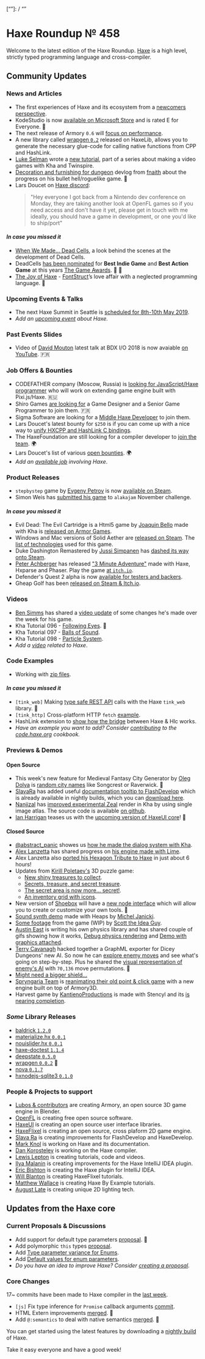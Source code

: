 [_template]: ../templates/roundup.html
[date]: / "2018-11-29 10:10:00"
[modified]: / "2018-11-29 10:59:00"
[published]: / "2018-11-29 12:00:00"
[description]: / "The latest news covering the Haxe community, featuring upcoming talks, the latest HaxeLib releases, game previews and lots more!"
[contributor]: https://twitter.com/teormech "Alexander Hohlov"
[“”]: / “”

# Haxe Roundup № 458

Welcome to the latest edition of the Haxe Roundup. [Haxe](http://haxe.org/?ref=haxe.io) is a high level, strictly typed programming language and cross-compiler.

## Community Updates

### News and Articles

- The first experiences of Haxe and its ecosystem from a [newcomers perspective](https://twitter.com/GeorgeHarpwood/status/1067376092024119299).
- KodeStudio is now [available on Microsoft Store](https://twitter.com/robdangerous/status/1065895443710861312) and is rated E for Everyone. :clap:
- The next release of Armory `0.6` will [focus on performance](https://twitter.com/luboslenco/status/1066016947995856896).
- A new library called [wrapgen `0.2`](https://lib.haxe.org/p/wrapgen/) released on HaxeLib, allows you to generate the necessary glue-code for calling native functions from CPP and HashLink.
- [Luke Selman](https://twitter.com/tienery/) wrote a [new tutorial](https://www.lukeselman.com/creating-a-simple-context/), part of a series about making a video games with Kha and Twinspire.
- [Decoration and furnishing for dungeon](https://fnaith.wordpress.com/2018/11/28/decoration-and-furnishing-for-dungeon/) devlog from [fnaith](https://twitter.com/fnaith/) about the progress on his bullet hell/roguelike game. :star2:
- Lars Doucet on [Haxe discord](https://discordapp.com/channels/162395145352904705/162656395110514688/513095614813306901):  
  > "Hey everyone I got back from a Nintendo dev conference on Monday, they are taking another look at OpenFL games so if you need access and don't have it yet, please get in touch with me ideally, you should have a game in development, or one you'd like to ship/port"

#### _In case you missed it_

- [When We Made... Dead Cells](https://www.mcvuk.com/development/when-we-made-dead-cells), a look behind the scenes at the development of Dead Cells.
- DeadCells [has been nominated](https://twitter.com/deepnightfr/status/1063008905553428480) for **Best Indie Game** and **Best Action Game** at this years [The Game Awards](https://twitter.com/thegameawards/). :tada: :clap:
- [The Joy of Haxe](https://medium.com/@fontstruct/the-joy-of-haxe-84f933f4b859) - [FontStruct](https://twitter.com/fontstruct)’s love affair with a neglected programming language. :star2:

### Upcoming Events & Talks

- The next Haxe Summit in Seattle is [scheduled for 8th-10th May 2019](https://twitter.com/HaxeSummit/status/1033006480155439104).
- _Add an [upcoming event](https://github.com/skial/haxe.io/labels/events) about Haxe._

### Past Events Slides

- Video of [David Mouton](https://twitter.com/damoebius) latest talk at BDX I/O 2018 is now avaiable [on YouTube](https://www.youtube.com/watch?list=PLUJzERpatfsWJ6qlXnlCPC5g0nFQN7Z5N&v=VqtF54Ym4Lo). :fr:

### Job Offers & Bounties

- CODEFATHER company (Moscow, Russia) is [looking for JavaScript/Haxe programmer](https://gamedev.ru/job/forum/?id=240304) who will work on extending game engine built with Pixi.js/Haxe. :ru:
- Shiro Games [are looking for](http://shirogames.com/en/jobs) a Game Designer and a Senior Game Programmer to join them. :fr:
- Sigma Software are looking for a [Middle Haxe Developer](https://sigma.software/about/sigma-career/vacancies/middle-haxe-developer) to join them.
- Lars Doucet's latest bounty for `$250` is if you can come up with a nice way to [unify HXCPP and HashLink C bindings](https://twitter.com/larsiusprime/status/1047543673901211649).
- The HaxeFoundation are still looking for a compiler developer to [join the team](https://haxe.org/blog/hf-is-recruiting/). :earth_africa:
- Lars Doucet's list of various [open bounties](https://github.com/larsiusprime/larsBounties/issues). :earth_africa:
- _Add an [available job](https://github.com/skial/haxe.io/labels/jobs) involving Haxe_.

### Product Releases

- `stepbystep` game by [Evgeny Petrov](https://twitter.com/fiddenmar/) is now [available on Steam](https://twitter.com/fiddenmar/status/1065637383012564993).
- Simon Weis has [submitted his game](https://twitter.com/Laguna_999/status/1066599591397732352) to `alakajam` November challenge.

#### _In case you missed it_

- Evil Dead: The Evil Cartridge is a Html5 game by [Joaquin Bello](https://twitter.com/JoaquinBelloD) made with Kha is [released on Armor Games](https://twitter.com/JoaquinBelloD/status/1065344937858867205).
- Windows and Mac versions of Solid Aether are [released on Steam](https://twitter.com/falworks/status/1045910581989928962). The [list of technologies](https://www.fal-works.com/solid-aether-credits) used for this game.
- Duke Dashington Remastered by [Jussi Simpanen](https://twitter.com/AdventIslands) has [dashed its way onto Steam](https://twitter.com/Stencyl/status/1063946250461036544).
- [Peter Achberger](https://twitter.com/PeterAchberger) has released ["3 Minute Adventure"](https://twitter.com/PeterAchberger/status/1063351362027773952) made with Haxe, Hxparse and Phaser. Play the game [at `itch.io`](https://antriel.itch.io/3-minute-adventure).
- Defender's Quest 2 alpha is now [available for testers and backers](https://twitter.com/larsiusprime/status/1058460720382251011).
- Gheap Golf has been [released on Steam & Itch.io](https://twitter.com/Cheap__Golf/status/1059491318454468608).

### Videos

- [Ben Simms](https://twitter.com/zerosimms/) has shared a [video update](https://twitter.com/zerosimms/status/1066075804998819840) of some changes he's made over the week for his game.
- Kha Tutorial 096 - [Following Eyes](https://www.youtube.com/watch?v=n0BmapWqbZc). :eyes:
- Kha Tutorial 097 - [Balls of Sound](https://www.youtube.com/watch?v=9rUFKqikLg8).
- Kha Tutorial 098 - [Particle System](https://www.youtube.com/watch?v=1B9ZOwR3MNM).
- _Add a [video](https://github.com/skial/haxe.io/labels/jobs) related to Haxe_.

### Code Examples

- Working with [zip files](https://code.haxe.org/category/other/haxe-zip.html).

#### _In case you missed it_

- `[tink_web]` Making [type safe REST API](https://twitter.com/kevinresol/status/1065538126767022080) calls with the Haxe `tink_web` library. :star2:
- `[tink_http]` Cross-platform HTTP `fetch` [example](https://twitter.com/kevinresol/status/1056847124619440128).
- HashLink extension to [show how the bridge](https://community.haxe.org/t/simple-hl-extension/1294/1) between Haxe & Hlc works.
- _Have an example you want to add? Consider [contributing](https://github.com/HaxeFoundation/code-cookbook#contributing-articles) to the [code.haxe.org](https://code.haxe.org/) cookbook._

### Previews & Demos

#### Open Source

- This week's new feature for Medieval Fantasy City Generator by [Oleg Dolya](https://twitter.com/watawatabou/) is [random city names](https://twitter.com/watawatabou/status/1065737477648977923) like Songcrest or Raverwick. :star2:
- [SlavaRa](https://twitter.com/Slava_Ra/) has added useful [documentation tooltip to FlashDevelop](https://twitter.com/Slava_Ra/status/1067765186340286465) which is already available in nightly builds, which you can [download here](http://flashdevelop.org/downloads/builds/).
- [Nanjizal](https://twitter.com/Nanjizal_net/) has [improved experimental Zeal](https://twitter.com/Nanjizal_net/status/1066187260469669889) render in Kha by using single image atlas. The source code is available [on github](https://github.com/nanjizal/Xperimental).
- [Ian Harrigan](https://twitter.com/IanHarrigan1982/) teases us with the [upcoming version of HaxeUI core](https://twitter.com/IanHarrigan1982/status/1067765569213120512)! :star2:

#### Closed Source

- [@abstract_panic](https://twitter.com/abstract_panic/) showes us [how he made the dialog system with Kha](https://twitter.com/abstract_panic/status/1065662127304843264).
- [Alex Lanzetta](https://twitter.com/Zanzlanz/) has shared progress on [his engine made with Lime](https://twitter.com/Zanzlanz/status/1065655711168954368).
- Alex Lanzetta also [ported his Hexagon Tribute to Haxe](https://twitter.com/Zanzlanz/status/1066180622727741440) in just about 6 hours!
- Updates from [Kirill Poletaev's](https://twitter.com/kircode/) 3D puzzle game:
  + [New shiny treasures to collect](https://twitter.com/kircode/status/1066342978652905472).
  + [Secrets, treasure, and secret treasure](https://twitter.com/kircode/status/1066714424273186816).
  + [The secret area is now more... secret!](https://twitter.com/kircode/status/1067497259556851712).
  + [An inventory grid with icons](https://twitter.com/kircode/status/1067864049977827328).
- New version of [Shoebox](https://renderhjs.net/shoebox/) will have a [new node interface](https://twitter.com/renderhjs/status/1063332275201298432) which will allow you to create or customize your own tools. :star2:
- [Sound synth demo](https://twitter.com/megacontroleur/status/1065934726265999362) made with Heaps by [Michel Janicki](https://twitter.com/megacontroleur/).
- [Some footage](https://twitter.com/AnIdeaGuy/status/1066396965578125312) from the game (WIP) by [Scott the Idea Guy](https://twitter.com/AnIdeaGuy).
- [Austin East](https://twitter.com/austinweast/) is writing his own physics library and has shared couple of gifs showing how it works, [Debug physics rendering](https://twitter.com/austinweast/status/1066408773667962880) and [Demo with graphics attached](https://twitter.com/austinweast/status/1066508947652268032).
- [Terry Cavanagh](https://twitter.com/terrycavanagh/) hacked together a GraphML exporter for Dicey Dungeons' new AI. So now he can [explore enemy moves](https://twitter.com/terrycavanagh/status/1066487412128444416) and see what's going on step-by-step. Plus he shared the [visual representation of enemy's AI](https://twitter.com/terrycavanagh/status/1067196240348237824) with `70,136` move permutations. :star2:
- [Might need a bigger shield...](https://twitter.com/_arnulfo/status/1066358894736207872)
- [Spryngaria Team](https://twitter.com/Spryngaria) is [reanimating their old point & click game](https://twitter.com/Spryngaria/status/1066461570484629504) with a new engine built on top of Armory3D.
- Harvest game by [KantienoProductions](https://twitter.com/Kantieno/) is made with Stencyl and its [is nearing completion](https://twitter.com/Kantieno/status/1067964896766234629).

### _Some_ Library Releases

- [baldrick `1.2.0`](https://lib.haxe.org/p/baldrick)
- [materialize.hx `0.0.1`](https://lib.haxe.org/p/materialize.hx)
- [nouislider.hx `0.0.1`](https://lib.haxe.org/p/nouislider.hx)
- [haxe-doctest `1.1.4`](https://lib.haxe.org/p/haxe-doctest)
- [deepstate `0.5.0`](https://lib.haxe.org/p/deepstate)
- [wrapgen `0.0.2`](https://lib.haxe.org/p/wrapgen) :star2:
- [nova `0.1.7`](https://lib.haxe.org/p/nova)
- [hxnodejs-sqlite3 `0.1.0`](https://lib.haxe.org/p/hxnodejs-sqlite3)

### People & Projects to support

- [Lubos & contributors](https://armory3d.org/fund) are creating Armory, an open source 3D game engine in Blender.
- [OpenFL](https://www.patreon.com/openfl) is creating free open source software.
- [HaxeUI](https://www.patreon.com/haxeui) is creating an open source user interface libraries.
- [HaxeFlixel](https://www.patreon.com/haxeflixel) is creating an open source, cross plaform 2D game engine.
- [Slava Ra](https://www.patreon.com/slavara) is creating improvements for FlashDevelop and HaxeDevelop.
- [Mark Knol](https://www.patreon.com/markknol) is working on Haxe and its documentation.
- [Dan Korostelev](https://www.patreon.com/nadako) is working on the Haxe compiler.
- [Lewis Lepton](https://www.patreon.com/lewislepton) is creating tutorials, code and videos.
- [Ilya Malanin](https://www.patreon.com/mayakwd) is creating improvements for the Haxe IntelliJ IDEA plugin.
- [Eric Bishton](https://www.patreon.com/EricBishton) is creating the Haxe plugin for IntelliJ IDEA.
- [Will Blanton](https://www.patreon.com/x01010111) is creating HaxeFlixel tutorials.
- [Matthew Wallace](https://www.patreon.com/haxeexamples) is creating Haxe By Example tutorials.
- [August Late](http://www.patreon.com/augustlate) is creating unique 2D lighting tech.

## Updates from the Haxe core

### Current Proposals & Discussions

- Add support for default type parameters [proposal](https://github.com/HaxeFoundation/haxe-evolution/pull/50). :star2:
- Add polymorphic `this` types [proposal](https://github.com/HaxeFoundation/haxe-evolution/pull/36).
- Add [Type parameter variance for Enums](https://github.com/HaxeFoundation/haxe-evolution/pull/28).
- Add [Default values for enum parameters](https://github.com/HaxeFoundation/haxe-evolution/issues/27).
- _Do you have an idea to improve Haxe? Consider [creating a proposal]._

### Core Changes

17~ commits have been made to Haxe compiler in the [last week].

- `[js]` Fix type inference for `Promise` callback arguments [commit](https://github.com/HaxeFoundation/haxe/commit/dd443c3c684e85859c291302b2b6108cfb7f7290).
- HTML Extern improvements [merged](https://github.com/HaxeFoundation/haxe/pull/7567). :star2:
- Add `@:semantics` to deal with native semantics [merged](https://github.com/HaxeFoundation/haxe/pull/7463). :star2:

You can get started using the latest features by downloading a [nightly build] of Haxe.

Take it easy everyone and have a good week!

[nightly build]: http://build.haxe.org
[creating a proposal]: https://github.com/HaxeFoundation/haxe-evolution
[last week]: https://github.com/issues?utf8=%E2%9C%93&q=closed%3A2018-11-22..2018-11-29+org%3Ahaxefoundation+is%3Aclosed+
